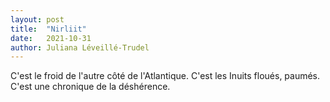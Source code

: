 ```yaml
---
layout: post
title:  "Nirliit"
date:   2021-10-31
author: Juliana Léveillé-Trudel
---
```

C'est le froid de l'autre côté de l'Atlantique. C'est les Inuits floués, paumés. C'est une chronique de la déshérence.
